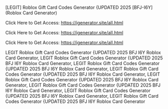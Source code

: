 [LEGIT] Roblox Gift Card Codes Generator {UPDATED 2025 [BFJ-I6Y] (Roblox Card Generator)

Click Here to Get Access: https://igenerator.site/all.html

Click Here to Get Access: https://igenerator.site/all.html

Click Here to Get Access: https://igenerator.site/all.html

 LEGIT Roblox Gift Card Codes Generator {UPDATED 2025 BFJ I6Y Roblox Card Generator, LEGIT Roblox Gift Card Codes Generator {UPDATED 2025 BFJ I6Y Roblox Card Generator, LEGIT Roblox Gift Card Codes Generator {UPDATED 2025 BFJ I6Y Roblox Card Generator, LEGIT Roblox Gift Card Codes Generator {UPDATED 2025 BFJ I6Y Roblox Card Generator, LEGIT Roblox Gift Card Codes Generator {UPDATED 2025 BFJ I6Y Roblox Card Generator, LEGIT Roblox Gift Card Codes Generator {UPDATED 2025 BFJ I6Y Roblox Card Generator, LEGIT Roblox Gift Card Codes Generator {UPDATED 2025 BFJ I6Y Roblox Card Generator, LEGIT Roblox Gift Card Codes Generator {UPDATED 2025 BFJ I6Y Roblox Card Generator

